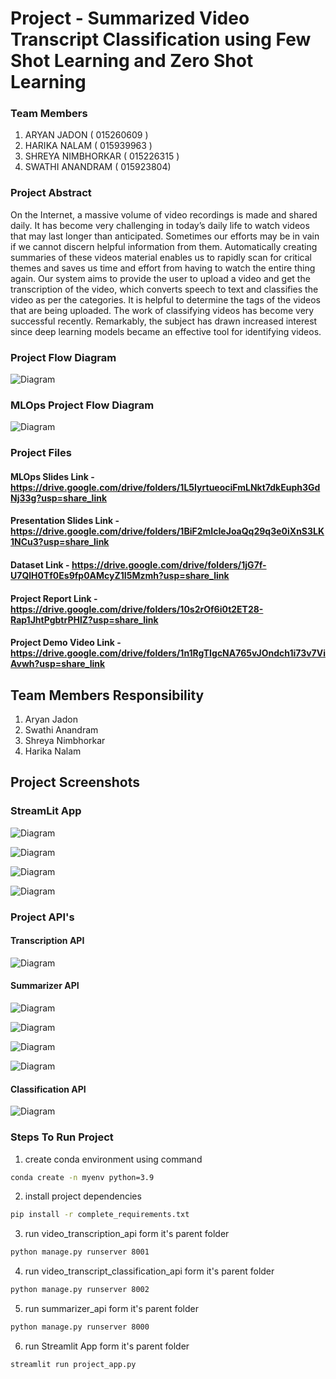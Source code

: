 # Project - Summarized Video Transcript Classification using Few Shot Learning and Zero Shot Learning

### Team Members
1. ARYAN JADON ( 015260609 ) 
2. HARIKA NALAM ( 015939963 ) 
3. SHREYA NIMBHORKAR ( 015226315 ) 
4. SWATHI ANANDRAM ( 015923804)


### Project Abstract
On the Internet, a massive volume of video recordings
is made and shared daily. It has become very challenging
in today’s daily life to watch videos that may last longer than
anticipated. Sometimes our efforts may be in vain if we cannot
discern helpful information from them. Automatically creating
summaries of these videos material enables us to rapidly scan
for critical themes and saves us time and effort from having to
watch the entire thing again. Our system aims to provide the
user to upload a video and get the transcription of the video,
which converts speech to text and classifies the video as per the
categories. It is helpful to determine the tags of the videos that are
being uploaded. The work of classifying videos has become very
successful recently. Remarkably, the subject has drawn increased
interest since deep learning models became an effective tool for
identifying videos.

### Project Flow Diagram

![Diagram](https://github.com/aryan-jadon/CMPE-297-Project/blob/main/screenshots/Diagram.png)

### MLOps Project Flow Diagram

![Diagram](https://github.com/aryan-jadon/CMPE-297-Project/blob/main/screenshots/MLOpsWorkflow.png)


### Project Files

#### MLOps Slides Link - https://drive.google.com/drive/folders/1L5IyrtueociFmLNkt7dkEuph3GdNj33g?usp=share_link

#### Presentation Slides Link - https://drive.google.com/drive/folders/1BiF2mIcIeJoaQq29q3e0iXnS3LK1NCu3?usp=share_link

#### Dataset Link - https://drive.google.com/drive/folders/1jG7f-U7QlH0Tf0Es9fp0AMcyZ1I5Mzmh?usp=share_link

#### Project Report Link - https://drive.google.com/drive/folders/10s2rOf6i0t2ET28-Rap1JhtPgbtrPHlZ?usp=share_link

#### Project Demo Video Link - https://drive.google.com/drive/folders/1n1RgTIgcNA765vJOndch1i73v7ViAvwh?usp=share_link


## Team Members Responsibility
1. Aryan Jadon
2. Swathi Anandram
3. Shreya Nimbhorkar
4. Harika Nalam


## Project Screenshots

### StreamLit App

![Diagram](https://github.com/aryan-jadon/CMPE-297-Project/blob/main/screenshots/streamlit-run-1.png)

![Diagram](https://github.com/aryan-jadon/CMPE-297-Project/blob/main/screenshots/Streamlit-1.png)

![Diagram](https://github.com/aryan-jadon/CMPE-297-Project/blob/main/screenshots/Streamlit-2.png)

![Diagram](https://github.com/aryan-jadon/CMPE-297-Project/blob/main/screenshots/Streamlit-3.png)

### Project API's

#### Transcription API

![Diagram](https://github.com/aryan-jadon/CMPE-297-Project/blob/main/screenshots/Transcription-API.png)

#### Summarizer API

![Diagram](https://github.com/aryan-jadon/CMPE-297-Project/blob/main/screenshots/XLNET-Summarizer-API.png)

![Diagram](https://github.com/aryan-jadon/CMPE-297-Project/blob/main/screenshots/Zero-Short-Summarizer-API.png)

![Diagram](https://github.com/aryan-jadon/CMPE-297-Project/blob/main/screenshots/GPT-Summarizer-API.png)

![Diagram](https://github.com/aryan-jadon/CMPE-297-Project/blob/main/screenshots/BERT-Summarizer-API.png)


#### Classification API

![Diagram](https://github.com/aryan-jadon/CMPE-297-Project/blob/main/screenshots/Classification-API.png)



### Steps To Run Project

1. create conda environment using command 
```bash
conda create -n myenv python=3.9
```

2. install project dependencies 
```bash
pip install -r complete_requirements.txt
```

3. run video_transcription_api form it's parent folder
```bash
python manage.py runserver 8001
```

4. run video_transcript_classification_api form it's parent folder
```bash
python manage.py runserver 8002
```

5. run summarizer_api form it's parent folder
```bash
python manage.py runserver 8000
```

6. run Streamlit App form it's parent folder
```bash
streamlit run project_app.py
```
